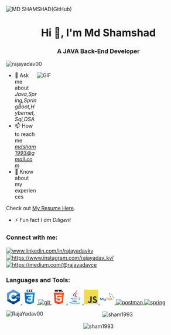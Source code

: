 ![MD SHAMSHAD(GitHub)](https://user-images.githubusercontent.com/92972701/187416375-616e14d0-02b3-416e-923e-e823f81b04f2.gif)
<h1 align="center">Hi 👋, I'm Md Shamshad</h1>
<h3 align="center">A JAVA Back-End Developer </h3>
<p align="left"> <img src="https://komarev.com/ghpvc/?username=rajayadav00&label=Profile%20views&color=0e75b6&style=flat" alt="rajayadav00" /> </p>
<!-- <p align="left"> <a href="https://github.com/ryo-ma/github-profile-trophy"><img src="https://github-profile-trophy.vercel.app/?username=rajayadav00" alt="rajayadav00" /></a> </p> -->
<img align="right" alt="GIF" src="https://github.com/abhisheknaiidu/abhisheknaiidu/blob/master/code.gif?raw=true" width="420" height="350" />

- 💬 Ask me about *Java,Spring,SpringBoot,Hybernet,Sql,DSA*
- 📫 How to reach me *mdsham1993@gmail.com*
- 📄 Know about my experiences 
<p>Check out <a href="https://drive.google.com/file/d/1Cw8vXrSh9a5WJFtRMLcGJCpeZD1kS59n/view?usp=sharing" target="_blank" rel="noopener noreferrer">My Resume Here</a>.</p>

- ⚡ Fun fact *I am Diligent*
<h3 align="left">Connect with me:</h3>
<p align="left">
<a href="https://linkedin.com/in/www.linkedin.com/in/rajayadavkv" target="blank"><img align="center" src="https://raw.githubusercontent.com/rahuldkjain/github-profile-readme-generator/master/src/images/icons/Social/linked-in-alt.svg" alt="www.linkedin.com/in/rajayadavkv" height="30" width="40" /></a>
<a href="https://instagram.com/https://www.instagram.com/rajayadav_kv/" target="blank"><img align="center" src="https://raw.githubusercontent.com/rahuldkjain/github-profile-readme-generator/master/src/images/icons/Social/instagram.svg" alt="https://www.instagram.com/rajayadav_kv/" height="30" width="40" /></a>
<a href="https://medium.com/https://medium.com/@rajayadavce" target="blank"><img align="center" src="https://raw.githubusercontent.com/rahuldkjain/github-profile-readme-generator/master/src/images/icons/Social/medium.svg" alt="https://medium.com/@rajayadavce" height="30" width="40" /></a>
</p>

<h3 align="left">Languages and Tools:</h3>
<p align="left"> <a href="https://www.w3schools.com/cpp/" target="_blank" rel="noreferrer"> <img src="https://raw.githubusercontent.com/devicons/devicon/master/icons/cplusplus/cplusplus-original.svg" alt="cplusplus" width="40" height="40"/> </a> <a href="https://www.w3schools.com/css/" target="_blank" rel="noreferrer"> <img src="https://raw.githubusercontent.com/devicons/devicon/master/icons/css3/css3-original-wordmark.svg" alt="css3" width="40" height="40"/> </a> <a href="https://git-scm.com/" target="_blank" rel="noreferrer"> <img src="https://www.vectorlogo.zone/logos/git-scm/git-scm-icon.svg" alt="git" width="40" height="40"/> </a> <a href="https://www.w3.org/html/" target="_blank" rel="noreferrer"> <img src="https://raw.githubusercontent.com/devicons/devicon/master/icons/html5/html5-original-wordmark.svg" alt="html5" width="40" height="40"/> </a> <a href="https://www.java.com" target="_blank" rel="noreferrer"> <img src="https://raw.githubusercontent.com/devicons/devicon/master/icons/java/java-original.svg" alt="java" width="40" height="40"/> </a> <a href="https://developer.mozilla.org/en-US/docs/Web/JavaScript" target="_blank" rel="noreferrer"> <img src="https://raw.githubusercontent.com/devicons/devicon/master/icons/javascript/javascript-original.svg" alt="javascript" width="40" height="40"/> </a> <a href="https://www.mysql.com/" target="_blank" rel="noreferrer"> <img src="https://raw.githubusercontent.com/devicons/devicon/master/icons/mysql/mysql-original-wordmark.svg" alt="mysql" width="40" height="40"/> </a> <a href="https://postman.com" target="_blank" rel="noreferrer"> <img src="https://www.vectorlogo.zone/logos/getpostman/getpostman-icon.svg" alt="postman" width="40" height="40"/> </a> <a href="https://spring.io/" target="_blank" rel="noreferrer"> <img src="https://www.vectorlogo.zone/logos/springio/springio-icon.svg" alt="spring" width="40" height="40"/> </a> </p>
<div align="center">
<!-- <div align="center">
	<img src="https://cdn.jsdelivr.net/gh/holic-x/holic-x/assets/github-contribution-grid-snake.svg" />
</div>
</div> -->
<p><img align="left" src="https://github-readme-stats.vercel.app/api/top-langs?username=sham1993&show_icons=true&locale=en&layout=compact" alt="RajaYadav00" /></p>

<p>&nbsp;<img align="center" src="https://github-readme-stats.vercel.app/api?username=sham1993&show_icons=true&locale=en" alt="sham1993" /></p>
<p><img align="center" src="https://github-readme-streak-stats.herokuapp.com/?user=sham1993&" alt="sham1993" /></p>
